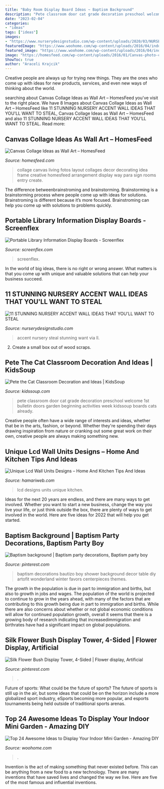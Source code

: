 ```yaml
---
title: "Baby Room Display Board Ideas ~ Baptism Background"
description: "Pete classroom door cat grade decoration preschool welcome 1st bulletin doors garden beginning activities week kidssoup boards cats already"
date: "2023-02-04"
categories:
- "ideas"
tags: ["ideas"]
images:
- "https://www.nurserydesignstudio.com/wp-content/uploads/2020/03/NURSERY-ACCENT-WALL-IDEAS-2.png"
featuredImage: "https://www.woohome.com/wp-content/uploads/2016/04/indoor-garden-projects-7.jpg"
featured_image: "https://www.woohome.com/wp-content/uploads/2016/04/indoor-garden-projects-7.jpg"
image: "https://homesfeed.com/wp-content/uploads/2016/01/Canvas-photo-collage-wall-art-.jpg"
ShowToc: true
author: "Araceli Krajcik"
---
```



Creative people are always up for trying new things. They are the ones who come up with ideas for new products, services, and even new ways of thinking about the world.

	

		
searching about Canvas Collage Ideas as Wall Art – HomesFeed you've visit to the right place. We have 8 Images about Canvas Collage Ideas as Wall Art – HomesFeed like 11 STUNNING NURSERY ACCENT WALL IDEAS THAT YOU&#039;LL WANT TO STEAL, Canvas Collage Ideas as Wall Art – HomesFeed and also 11 STUNNING NURSERY ACCENT WALL IDEAS THAT YOU&#039;LL WANT TO STEAL. Read more:
		
    
## Canvas Collage Ideas As Wall Art – HomesFeed

<img loading=lazy src="https://homesfeed.com/wp-content/uploads/2016/01/Canvas-photo-collage-wall-art-.jpg" onerror="this.onerror=null;this.src='https://tse3.mm.bing.net/th?id=OIP.eQ4zvP6dYoPBiHiPzQjJjgHaJ3&amp;pid=15.1';" alt="Canvas Collage Ideas as Wall Art – HomesFeed">

_Source: homesfeed.com_

>collage canvas living fotos layout collages decor decorating idea frame creative homesfeed arrangement display way para sign rooms entry create. 

	

The difference betweenbrainstroming and brainstorming.
Brainstorming is a brainstorming process where people come up with ideas for solutions. Brainstroming is different because it’s more focused. Brainstroming can help you come up with solutions to problems quickly.

    
## Portable Library Information Display Boards - Screenflex

<img loading=lazy src="http://www.screenflex.com/wp-content/uploads/2011/03/Library-Display-Board.jpg" onerror="this.onerror=null;this.src='https://tse2.mm.bing.net/th?id=OIP.A4AMZMXm30LsOqvKTb07QwHaKA&amp;pid=15.1';" alt="Portable Library Information Display Boards - Screenflex">

_Source: screenflex.com_

>screenflex. 

	

In the world of big ideas, there is no right or wrong answer. What matters is that you come up with unique and valuable solutions that can help your business succeed.

    
## 11 STUNNING NURSERY ACCENT WALL IDEAS THAT YOU&#039;LL WANT TO STEAL

<img loading=lazy src="https://www.nurserydesignstudio.com/wp-content/uploads/2020/03/NURSERY-ACCENT-WALL-IDEAS-2.png" onerror="this.onerror=null;this.src='https://tse3.mm.bing.net/th?id=OIP.exZhlZLoHemUWFLUuqJSmQHaLH&amp;pid=15.1';" alt="11 STUNNING NURSERY ACCENT WALL IDEAS THAT YOU&#039;LL WANT TO STEAL">

_Source: nurserydesignstudio.com_

>accent nursery steal stunning want via ll. 

	

2. Create a small box out of wood scraps.

    
## Pete The Cat Classroom Decoration And Ideas | KidsSoup

<img loading=lazy src="http://www.kidssoup.com/sites/default/files/media/Pete-CAt-Door.JPG" onerror="this.onerror=null;this.src='https://tse3.mm.bing.net/th?id=OIP.vBroDdw4GU1fp6pTygfIyQAAAA&amp;pid=15.1';" alt="Pete the Cat Classroom Decoration and Ideas | KidsSoup">

_Source: kidssoup.com_

>pete classroom door cat grade decoration preschool welcome 1st bulletin doors garden beginning activities week kidssoup boards cats already. 

	

Creative people often have a wide range of interests and ideas, whether that be in the arts, fashion, or beyond. Whether they're spending their days drawing inspiration from nature or cranking out some great work on their own, creative people are always making something new.

    
## Unique Lcd Wall Units Designs – Home And Kitchen Tips And Ideas

<img loading=lazy src="https://hamariweb.com/women-corner/featuredimage/4458_17876.jpeg" onerror="this.onerror=null;this.src='https://tse4.mm.bing.net/th?id=OIP.1t2Eab3DI97XuFWRwfdgcgHaEf&amp;pid=15.1';" alt="Unique Lcd Wall Units Designs – Home And Kitchen Tips And Ideas">

_Source: hamariweb.com_

>lcd designs units unique kitchen. 

	

Ideas for the next 20 years are endless, and there are many ways to get involved. Whether you want to start a new business, change the way you live your life, or just think outside the box, there are plenty of ways to get involved in the world. Here are five ideas for 2022 that will help you get started.

    
## Baptism Background | Baptism Party Decorations, Baptism Party Boy

<img loading=lazy src="https://i.pinimg.com/736x/e6/cd/81/e6cd812f973103a86881b75078ff6ce6.jpg" onerror="this.onerror=null;this.src='https://tse1.mm.bing.net/th?id=OIP.WZlxWNj_9LY6NDlH_JEsEwHaJ3&amp;pid=15.1';" alt="Baptism background | Baptism party decorations, Baptism party boy">

_Source: pinterest.com_

>baptism decorations bautizo boy shower background decor table diy artofit wonderland winter favors centerpieces themes. 

	

The growth in the population is due in part to immigration and births, but also to growth in jobs and wages.
The population of the world is projected to continue to grow in the years ahead, with many of the factors that are contributing to this growth being due in part to immigration and births. While there are also concerns about whether or not global economic conditions will allow for continued population growth, overall it seems that there is a growing body of research indicating that increasedimmigration and birthrates have had a significant impact on global populations.

    
## Silk Flower Bush Display Tower, 4-Sided | Flower Display, Artificial

<img loading=lazy src="https://i.pinimg.com/736x/0a/25/8f/0a258f7adc249c08da356f7a49c363ff.jpg" onerror="this.onerror=null;this.src='https://tse3.mm.bing.net/th?id=OIP.FfCOIDW43DCoQxB__HzE4wAAAA&amp;pid=15.1';" alt="Silk Flower Bush Display Tower, 4-Sided | Flower display, Artificial">

_Source: pinterest.com_

>. 

	

Future of sports: What could be the future of sports?
The future of sports is still up in the air, but some ideas that could be on the horizon include a more globalized sport industry, eSports becoming more popular, and esports tournaments being held outside of traditional sports arenas.

    
## Top 24 Awesome Ideas To Display Your Indoor Mini Garden - Amazing DIY

<img loading=lazy src="https://www.woohome.com/wp-content/uploads/2016/04/indoor-garden-projects-7.jpg" onerror="this.onerror=null;this.src='https://tse2.mm.bing.net/th?id=OIP.Jg8ZkFUgalnN1LSGhJEcLQHaPZ&amp;pid=15.1';" alt="Top 24 Awesome Ideas to Display Your Indoor Mini Garden - Amazing DIY">

_Source: woohome.com_

>. 

	

Invention is the act of making something that never existed before. This can be anything from a new food to a new technology. There are many inventions that have saved lives and changed the way we live. Here are five of the most famous and influential inventions.

